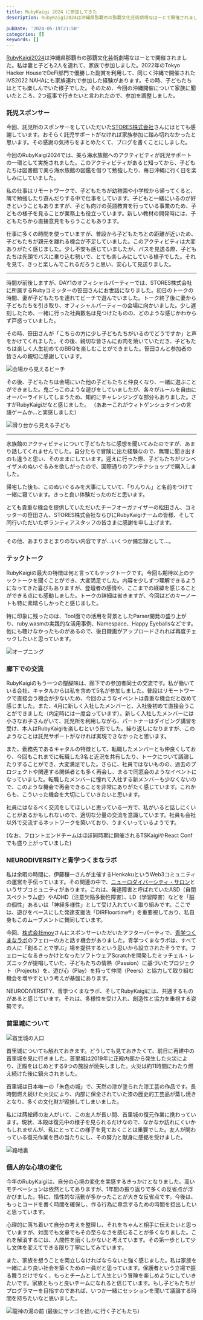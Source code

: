 ```yaml
---
title: RubyKaigi 2024 に参加してきた
description: RubyKaigi2024は沖縄県那覇市の那覇文化芸術劇場なはーとで開催されました。私は妻と子ども2人を連れて、家族で参加しました。

pubDate: '2024-05-19T21:50'
categories: []
keywords: []
---
```


[RubyKaigi2024](https://rubykaigi.org/2024/)は沖縄県那覇市の那覇文化芸術劇場なはーとで開催されました。私は妻と子ども2人を連れて、家族で参加しました。2022年のTokyo Hacker HouseでDeFi部門で優勝した副賞を利用して、同じく沖縄で開催されたIVS2022 NAHAにも家族連れで参加した経験があります。その時、子どもたちはとても楽しんでいた様子でした。そのため、今回の沖縄開催について家族に聞いたところ、2つ返事で行きたいと言われたので、参加を調整しました。


### 託児スポンサー

今回、託児所のスポンサーをしていただいた[STORES株式会社](https://stores.jp/)さんにはとても感謝しています。おそらく託児サポートがなければ家族参加に踏み切れなかったと思います。その感謝の気持ちをまとめたくて、ブログを書くことにしました。

今回のRubyKaigi2024では、美ら海水族館へのアクティビティが託児サポートの一環として実施されました。このアクティビティがあると知ってから、子どもたちは図書館で美ら海水族館の図鑑を借りて勉強したり、毎日沖縄に行く日を楽しみにしていました。

私の仕事はリモートワークで、子どもたちが幼稚園や小学校から帰ってくると、隣で勉強したり遊んだりする中で仕事をしています。子どもと一緒にいるのが好きということもありますが、子ども向けの英語教育を行っている事業のため、子どもの様子を見ることが業務上も役立っています。新しい教材の開発時には、子どもたちから直接意見をもらうこともあります。

仕事に多くの時間を使っていますが、普段から子どもたちとの距離が近いため、子どもたちが親元を離れる機会が不足していました。このアクティビティは大変ありがたく感じました。少し不安も感じていましたが、バスを見送る際、子どもたちは先頭でバスに乗り込む勢いで、とても楽しみにしている様子でした。それを見て、きっと楽しんでこれるだろうと思い、安心して見送りました。
***

時間が前後しますが、DAY1のオフィシャルパーティーでは、STORES株式会社に所属するRubyコミッターの笹田さんにお世話になりました。初日のトークの時間、妻が子どもたちを連れてビーチで遊んでいました。トーク終了後に妻から子どもたちを引き取り、オフィシャルパーティーの会場に向かいました。少し遅刻したため、一緒に行った社員数名は見つけたものの、どのような感じかわからず戸惑っていました。

その時、笹田さんが「こちらの方に少し子どもたちがいるのでどうですか」と声をかけてくれました。その後、親切な皆さんにお肉を焼いていただき、子どもたちは楽しく人生初めてのBBQを楽しむことができました。笹田さんと参加者の皆さんの親切に感謝しています。

![会場から見えるビーチ](/web-nikki/img/photo/P5150490.JPG)

その後、子どもたちは会場にいた他の子どもたちと仲良くなり、一緒に遊ぶことができました。鬼ごっこのような遊びをしていましたが、各々がルールを自由にオーバーライドしてしまうため、知的にチャレンジングな部分もありました。さすがRubyKaigiだなと感じました。
（ああーこれがウィトゲンシュタインの言語ゲームか…と実感しました）

![滑り台から見える子ども](/web-nikki/img/photo/P5150487.JPG)

***

水族館のアクティビティについて子どもたちに感想を聞いてみたのですが、あまり話してくれませんでした。自分たちで冒険に出た経験なので、無理に聞き出すのも違うと思い、そのままにしています。迎えに行った際、子どもたちがジンベイザメのぬいぐるみを欲しがったので、国際通りのアンテナショップで購入しました。

帰宅した後も、このぬいぐるみを大事にしていて、「りんりん」と名前をつけて一緒に寝ています。きっと良い体験だったのだと思います。

とても貴重な機会を提供していただいたチーフオーガナイザーの松田さん、コミッターの笹田さん、STORES株式会社ならびにRubyKaigiチームの皆様、そして同行いただいたボランティアスタッフの皆さまに感謝を申し上げます。

***

その他、あまりまとまりのない内容ですが…いくつか備忘録として…。

### テックトーク

RubyKaigiの最大の特徴は何と言ってもテックトークです。今回も期待以上のテックトークを聞くことができ、大変満足でした。内容を少しずつ理解できるようになってきた喜びもありますが、登壇者の感情や、ここまでの経緯を感じることができる点にも感動しました。トークの詳細は省きますが、今回はどのキーノートも特に素晴らしかったと感じました。

特に印象に残ったのは、Tool面での活用を背景としたParser開発の盛り上がり、ruby.wasmの実践的な活用事例、Namespace、Happy Eyeballsなどです。他にも聴けなかったものがあるので、後日録画がアップロードされれば再度チェックしたいと思っています。


![オープニング](/web-nikki/img/photo/IMG_6902.jpg)

### 廊下での交流

RubyKaigiのもう一つの醍醐味は、廊下での参加者同士の交流です。私が働いている会社、キャタルからは私を含めて5名が参加しました。普段はリモートワークで直接会う機会が少ないため、今回のようなイベントは貴重な機会だと改めて感じました。また、4月に新しく入社したメンバーと、入社後初めて直接会うことができました（内定時には一度会っています）。新しく入社したメンバーには小さなお子さんがいて、託児所を利用しながら、パートナーはダイビング講習を受け、本人はRubyKaigiを楽しむという形でした。繰り返しになりますが、このようなことは託児サポートがなければ実現できなかったと思います。

また、勤務先であるキャタルの特徴として、転職したメンバーとも仲良くしており、今回もこれまでに転職した3名と近況を共有したり、トークについて議論したりすることができ、大変満足でした。さらに、社員ではないものの、過去のプロジェクトや関連する関係者とも多く再会し、まるで同窓会のようなイベントになっていました。転職したメンバーに憧れて入社する新メンバーも少なくないので、このような機会で再会できることを非常にありがたく感じています。これからも、こういった機会を大切にしていきたいと思います。

社員にはなるべく交流をしてほしいと思っている一方で、私がいると話しにくいことがあるかもしれないので、適切な分量の交流を意識しています。社員も会社以外で交流するネットワークを築いており、うまくいっているようです。

(なお、フロントエンドチームはほぼ同時期に開催されるTSKaigiやReact Confでも盛り上がっていました)

### NEURODIVERSITYと青学つくまなラボ

私は余暇の時間に、伊藤穰一さんが主催するHenkakuというWeb3コミュニティの運営を手伝っています。その関連の中で、[ニューロダイバーシティ・サロン](https://neurodiversity.salon/)というサブコミュニティがあります。これは、発達障害と呼ばれていたASD（自閉スペクトラム症）やADHD（注意欠陥多動性障害）、LD（学習障害）などを「脳の個性」あるいは「神経多様性」として受け入れていく取り組みです。ここでは、遊びをベースにした発達支援法「DIRFloortime®」を重要視しており、私自身もこのムーブメントに賛同しています。

今回、[株式会社mov](https://mov.am/)さんにスポンサーいただいたアフターパーティで、[青学つくまなラボ](https://sites.google.com/view/tukumanalab/home?authuser=0)のフェローの方と話す機会がありました。青学つくまなラボは、すべての人に「創ることで学ぶ」場を提供するという思いから設立されたそうです。フェローになるきっかけとなったソフトウェアScratchを開発したミッチェル・レズニックが提唱していた、子どもたちの情熱（Passion）に基づいたプロジェクト（Projects）を、遊び心（Play）を持って仲間（Peers）と協力して取り組む機会を増やすという考えが基盤にあります。

NEURODIVERSITY、青学つくまなラボ、そしてRubyKaigiには、共通するものがあると感じています。それは、多様性を受け入れ、創造性と協力を重視する姿勢です。


### 首里城について

![首里城の入口](/web-nikki/img/photo/IMG_6891.jpg)

首里城についても触れておきます。どうしても見ておきたくて、前日に再建中の首里城を見に行きました。首里城は2019年に正殿内部から発生した火災により、正殿をはじめとする9つの施設が焼失しました。火災は約11時間にわたり燃え続けた後に鎮火されました。

首里城は日本唯一の「朱色の城」で、天然の漆が塗られた漆工芸の作品です。長時間燃え続けた火災により、内部に保全されていた漆の歴史的工芸品が蒸し焼きとなり、多くの文化財が毀損してしまいました。

私には蒔絵師の友人がいて、この友人が長い間、首里城の復元作業に携わっています。現状、本殿は復元中の様子を見られるだけなので、なかなか訪れにくいかもしれませんが、私にとってこの様子を見ておくことは重要でした。友人が関わっている復元作業を目の当たりにし、その努力と献身に感銘を受けました。

![路地裏](/web-nikki/img/photo/P5140471.JPG)

### 個人的な心境の変化

今年のRubyKaigiは、自分の心境の変化を実感するきっかけとなりました。高いモチベーションは依然としてありますが、1年間の振り返りで多くの反省点が浮かびました。特に、惰性的な活動が多かったことが大きな反省点です。今後は、もっとコードを書く時間を確保し、作る行為に専念するための時間を捻出したいと思っています。

心理的に落ち着いて自分の考えを整理し、それをちゃんと相手に伝えたいと思っていますが、対面でも文章でもその至らなさを感じることが多くなりました。これを解消するには、人間性を磨くしかないと考えています。その第一歩として少し文体を変えてできる限り丁寧にしてみています。

また、家族を想うことを両立しなければならないと強く感じました。私は家族を一緒により良い社会を築くための一員だと思っています。保護者という立場で振る舞うだけでなく、もっとチームとして人生という冒険を楽しめようにしていきたいです。家族ともっと良いチームになれると信じています。もし子どもたちがプログラマーを目指すのであれば、いつか一緒にセッションを聞いて議論する時間を持ちたいなと思いました。

![龍神の湯の前](/web-nikki/img/photo/P5180526.JPG)
(最後にサンゴを拾いに行く子どもたち)